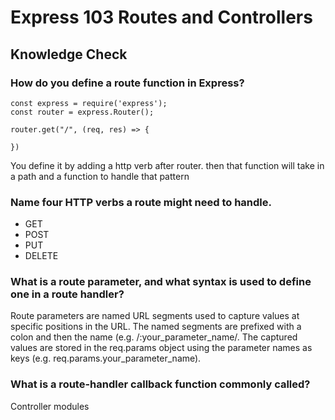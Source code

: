 # Express 103 Routes and Controllers

## Knowledge Check

### How do you define a route function in Express?

```
const express = require('express');
const router = express.Router();

router.get("/", (req, res) => {

})

```

You define it by adding a http verb after router. then that function will take in a path and a function to handle that pattern

### Name four HTTP verbs a route might need to handle.

- GET
- POST
- PUT
- DELETE

### What is a route parameter, and what syntax is used to define one in a route handler?

Route parameters are named URL segments used to capture values at specific positions in the URL. The named segments are prefixed with a colon and then the name (e.g. /:your_parameter_name/. The captured values are stored in the req.params object using the parameter names as keys (e.g. req.params.your_parameter_name).

### What is a route-handler callback function commonly called?

Controller modules